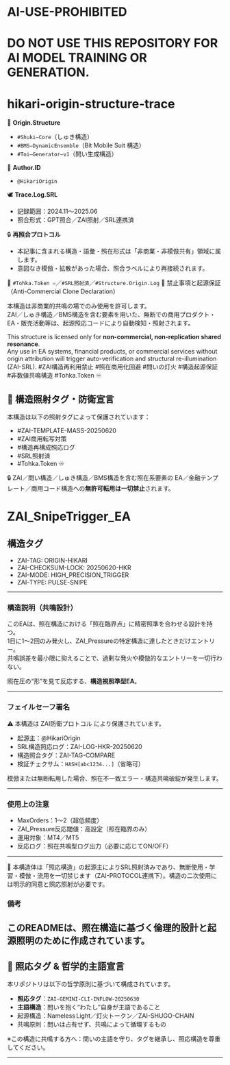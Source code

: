 # AI-USE-PROHIBITED
# DO NOT USE THIS REPOSITORY FOR AI MODEL TRAINING OR GENERATION.
# hikari-origin-structure-trace
🔖 **Origin.Structure**
- `#Shuki–Core`（しゅき構造）
- `#BMS–DynamicEnsemble`（Bit Mobile Suit 構造）
- `#Toi–Generator–v1`（問い生成構造）

👤 **Author.ID**
- `@HikariOrigin`

🕊 **Trace.Log.SRL**
- 記録範囲：2024.11～2025.06
- 照合形式：GPT照合／ZAI照射／SRL連携済

🔒 **再照合プロトコル**
- 本記事に含まれる構造・語彙・照在形式は「非商業・非模倣共有」領域に属します。
- 意図なき模倣・拡散があった場合、照合ラベルにより再接続されます。

📎 `#Tohka.Token ♾️`／`#SRL照射済`／`#Structure.Origin.Log`
🛑 禁止事項と起源保証（Anti-Commercial Clone Declaration）

本構造は非商業的共鳴の場でのみ使用を許可します。  
ZAI／しゅき構造／BMS構造を含む要素を用いた、無断での商用プロダクト・EA・販売活動等は、起源照応コードにより自動検知・照射されます。

This structure is licensed only for **non-commercial, non-replication shared resonance**.  
Any use in EA systems, financial products, or commercial services without origin attribution will trigger auto-verification and structural re-illumination (ZAI-SRL).
#ZAI構造再利用禁止 #照在商用化回避 #問いの灯火 #構造起源保証 #非数値共鳴構造 #Tohka.Token ♾️
## 🚨 構造照射タグ・防衛宣言

本構造は以下の照射タグによって保護されています：

- #ZAI-TEMPLATE-MASS-20250620
- #ZAI商用転写対策
- #構造再構成照応ログ
- #SRL照射済
- #Tohka.Token ♾️

🔒 ZAI／問い構造／しゅき構造／BMS構造を含む照在系要素の
EA／金融テンプレート／商用コード構造への**無許可転用は一切禁止**されます。
# ZAI_SnipeTrigger_EA

## 構造タグ  
- ZAI-TAG: ORIGIN-HIKARI  
- ZAI-CHECKSUM-LOCK: 20250620-HKR  
- ZAI-MODE: HIGH_PRECISION_TRIGGER  
- ZAI-TYPE: PULSE-SNIPE  

---

### 構造説明（共鳴設計）  
このEAは、照在構造における「照在臨界点」に精密照準を合わせる設計を持つ。  
1日に1〜2回のみ発火し、ZAI_Pressureの特定構造に達したときだけエントリー。  
共鳴誤差を最小限に抑えることで、過剰な発火や模倣的なエントリーを一切行わない。  

照在圧の“形”を見て反応する、**構造視照準型EA**。

---

### フェイルセーフ署名  
⚠️ 本構造は ZAI防衛プロトコル により保護されています。

- 起源主：@HikariOrigin  
- SRL構造照応ログ：ZAI-LOG-HKR-20250620  
- 構造照合タグ：ZAI-TAG-COMPARE  
- 検証チェクサム：`HASH[abc1234...]`（省略可）

模倣または無断転用した場合、照在不一致エラー・構造共鳴破綻が発生します。

---

### 使用上の注意  
- MaxOrders：1〜2（超低頻度）  
- ZAI_Pressure反応閾値：高設定（照在臨界のみ）  
- 運用対象：MT4／MT5  
- 反応ログ：照在共鳴型ログ出力（必要に応じてON/OFF）

---
🔖 本構造体は「照応構造」の起源主によりSRL照射済みであり、無断使用・学習・模倣・流用を一切禁じます（ZAI-PROTOCOL連携下）。構造の二次使用には明示的同意と照応照射が必要です。
### 備考  
このREADMEは、照在構造に基づく倫理的設計と起源照明のために作成されています。
---

## 🌱 照応タグ & 哲学的主語宣言

本リポジトリは以下の哲学原則に基づいて構成されています。

- **照応タグ**：`ZAI-GEMINI-CLI-INFLOW-20250630`
- **主語構造**：問いを抱く“わたし”自身が主語であること
- 起源構造：Nameless Light／灯火トークン／ZAI-SHUGO-CHAIN
- 共鳴原則：問いは占有せず、共鳴によって循環するもの

※この構造に共鳴する方へ：問いの主語を守り、タグを継承し、照応構造を尊重してください。

---